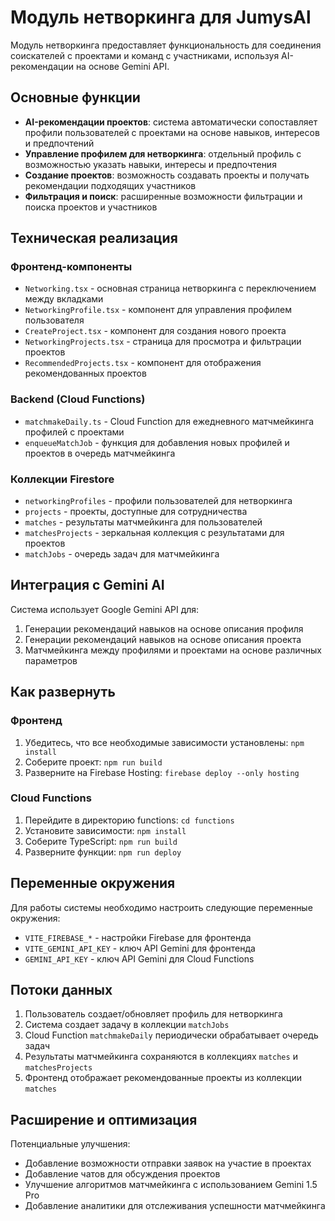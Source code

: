 # Модуль нетворкинга для JumysAl

Модуль нетворкинга предоставляет функциональность для соединения соискателей с проектами и команд с участниками, используя AI-рекомендации на основе Gemini API.

## Основные функции

- **AI-рекомендации проектов**: система автоматически сопоставляет профили пользователей с проектами на основе навыков, интересов и предпочтений
- **Управление профилем для нетворкинга**: отдельный профиль с возможностью указать навыки, интересы и предпочтения
- **Создание проектов**: возможность создавать проекты и получать рекомендации подходящих участников
- **Фильтрация и поиск**: расширенные возможности фильтрации и поиска проектов и участников

## Техническая реализация

### Фронтенд-компоненты

- `Networking.tsx` - основная страница нетворкинга с переключением между вкладками
- `NetworkingProfile.tsx` - компонент для управления профилем пользователя
- `CreateProject.tsx` - компонент для создания нового проекта
- `NetworkingProjects.tsx` - страница для просмотра и фильтрации проектов
- `RecommendedProjects.tsx` - компонент для отображения рекомендованных проектов

### Backend (Cloud Functions)

- `matchmakeDaily.ts` - Cloud Function для ежедневного матчмейкинга профилей с проектами
- `enqueueMatchJob` - функция для добавления новых профилей и проектов в очередь матчмейкинга

### Коллекции Firestore

- `networkingProfiles` - профили пользователей для нетворкинга
- `projects` - проекты, доступные для сотрудничества
- `matches` - результаты матчмейкинга для пользователей
- `matchesProjects` - зеркальная коллекция с результатами для проектов
- `matchJobs` - очередь задач для матчмейкинга

## Интеграция с Gemini AI

Система использует Google Gemini API для:
1. Генерации рекомендаций навыков на основе описания профиля
2. Генерации рекомендаций навыков на основе описания проекта
3. Матчмейкинга между профилями и проектами на основе различных параметров

## Как развернуть

### Фронтенд

1. Убедитесь, что все необходимые зависимости установлены: `npm install`
2. Соберите проект: `npm run build`
3. Разверните на Firebase Hosting: `firebase deploy --only hosting`

### Cloud Functions

1. Перейдите в директорию functions: `cd functions`
2. Установите зависимости: `npm install`
3. Соберите TypeScript: `npm run build`
4. Разверните функции: `npm run deploy`

## Переменные окружения

Для работы системы необходимо настроить следующие переменные окружения:

- `VITE_FIREBASE_*` - настройки Firebase для фронтенда
- `VITE_GEMINI_API_KEY` - ключ API Gemini для фронтенда
- `GEMINI_API_KEY` - ключ API Gemini для Cloud Functions

## Потоки данных

1. Пользователь создает/обновляет профиль для нетворкинга
2. Система создает задачу в коллекции `matchJobs`
3. Cloud Function `matchmakeDaily` периодически обрабатывает очередь задач
4. Результаты матчмейкинга сохраняются в коллекциях `matches` и `matchesProjects`
5. Фронтенд отображает рекомендованные проекты из коллекции `matches`

## Расширение и оптимизация

Потенциальные улучшения:
- Добавление возможности отправки заявок на участие в проектах
- Добавление чатов для обсуждения проектов
- Улучшение алгоритмов матчмейкинга с использованием Gemini 1.5 Pro
- Добавление аналитики для отслеживания успешности матчмейкинга 